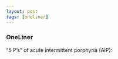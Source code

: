 ```yaml
---
layout: post
tags: [oneliner]
---
```



### OneLiner

“5 P’s” of acute intermittent porphyria (AIP):
